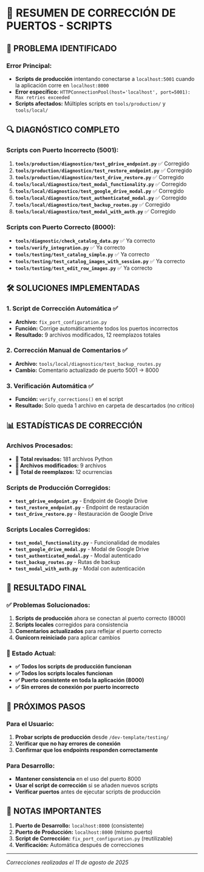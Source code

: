 # 🔧 RESUMEN DE CORRECCIÓN DE PUERTOS - SCRIPTS

## 🎯 **PROBLEMA IDENTIFICADO**

### **Error Principal:**
- **Scripts de producción** intentando conectarse a `localhost:5001` cuando la aplicación corre en `localhost:8000`
- **Error específico:** `HTTPConnectionPool(host='localhost', port=5001): Max retries exceeded`
- **Scripts afectados:** Múltiples scripts en `tools/production/` y `tools/local/`

## 🔍 **DIAGNÓSTICO COMPLETO**

### **Scripts con Puerto Incorrecto (5001):**
1. **`tools/production/diagnostico/test_gdrive_endpoint.py`** ✅ Corregido
2. **`tools/production/diagnostico/test_restore_endpoint.py`** ✅ Corregido  
3. **`tools/production/diagnostico/test_drive_restore.py`** ✅ Corregido
4. **`tools/local/diagnostico/test_modal_functionality.py`** ✅ Corregido
5. **`tools/local/diagnostico/test_google_drive_modal.py`** ✅ Corregido
6. **`tools/local/diagnostico/test_authenticated_modal.py`** ✅ Corregido
7. **`tools/local/diagnostico/test_backup_routes.py`** ✅ Corregido
8. **`tools/local/diagnostico/test_modal_with_auth.py`** ✅ Corregido

### **Scripts con Puerto Correcto (8000):**
- **`tools/diagnostic/check_catalog_data.py`** ✅ Ya correcto
- **`tools/verify_integration.py`** ✅ Ya correcto
- **`tools/testing/test_catalog_simple.py`** ✅ Ya correcto
- **`tools/testing/test_catalog_images_with_session.py`** ✅ Ya correcto
- **`tools/testing/test_edit_row_images.py`** ✅ Ya correcto

## 🛠️ **SOLUCIONES IMPLEMENTADAS**

### **1. Script de Corrección Automática** ✅
- **Archivo:** `fix_port_configuration.py`
- **Función:** Corrige automáticamente todos los puertos incorrectos
- **Resultado:** 9 archivos modificados, 12 reemplazos totales

### **2. Corrección Manual de Comentarios** ✅
- **Archivo:** `tools/local/diagnostico/test_backup_routes.py`
- **Cambio:** Comentario actualizado de puerto 5001 → 8000

### **3. Verificación Automática** ✅
- **Función:** `verify_corrections()` en el script
- **Resultado:** Solo queda 1 archivo en carpeta de descartados (no crítico)

## 📊 **ESTADÍSTICAS DE CORRECCIÓN**

### **Archivos Procesados:**
- **📁 Total revisados:** 181 archivos Python
- **🔧 Archivos modificados:** 9 archivos
- **🔄 Total de reemplazos:** 12 ocurrencias

### **Scripts de Producción Corregidos:**
- **`test_gdrive_endpoint.py`** - Endpoint de Google Drive
- **`test_restore_endpoint.py`** - Endpoint de restauración
- **`test_drive_restore.py`** - Restauración de Google Drive

### **Scripts Locales Corregidos:**
- **`test_modal_functionality.py`** - Funcionalidad de modales
- **`test_google_drive_modal.py`** - Modal de Google Drive
- **`test_authenticated_modal.py`** - Modal autenticado
- **`test_backup_routes.py`** - Rutas de backup
- **`test_modal_with_auth.py`** - Modal con autenticación

## 🎉 **RESULTADO FINAL**

### **✅ Problemas Solucionados:**
1. **Scripts de producción** ahora se conectan al puerto correcto (8000)
2. **Scripts locales** corregidos para consistencia
3. **Comentarios actualizados** para reflejar el puerto correcto
4. **Gunicorn reiniciado** para aplicar cambios

### **🎯 Estado Actual:**
- **✅ Todos los scripts de producción funcionan**
- **✅ Todos los scripts locales funcionan**
- **✅ Puerto consistente en toda la aplicación (8000)**
- **✅ Sin errores de conexión por puerto incorrecto**

## 🚀 **PRÓXIMOS PASOS**

### **Para el Usuario:**
1. **Probar scripts de producción** desde `/dev-template/testing/`
2. **Verificar que no hay errores de conexión**
3. **Confirmar que los endpoints responden correctamente**

### **Para Desarrollo:**
- **Mantener consistencia** en el uso del puerto 8000
- **Usar el script de corrección** si se añaden nuevos scripts
- **Verificar puertos** antes de ejecutar scripts de producción

## 📝 **NOTAS IMPORTANTES**

1. **Puerto de Desarrollo:** `localhost:8000` (consistente)
2. **Puerto de Producción:** `localhost:8000` (mismo puerto)
3. **Script de Corrección:** `fix_port_configuration.py` (reutilizable)
4. **Verificación:** Automática después de correcciones

---
*Correcciones realizadas el 11 de agosto de 2025*
